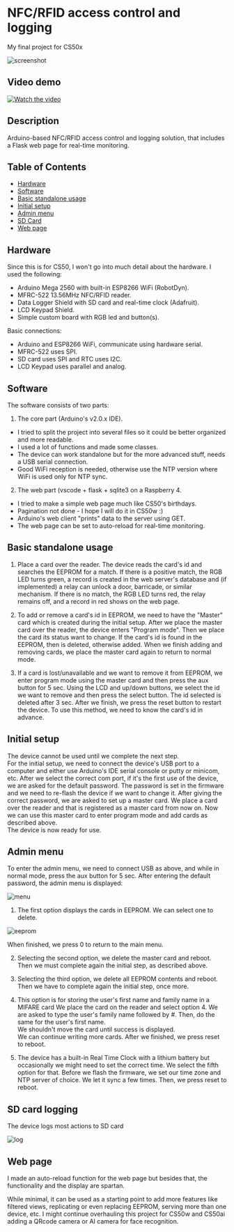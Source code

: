 # NFC/RFID access control and logging
My final project for CS50x

![screenshot](media/screenshot.jpg)

## Video demo

[![Watch the video](media/thumb.jpg)](https://youtu.be/j5Nwe5qK4YY)

## Description

Arduino-based NFC/RFID access control and logging solution,
that includes a Flask web page for real-time monitoring.

## Table of Contents

- [Hardware](#Hardware)
- [Software](#Software)
- [Basic standalone usage](#Basic-standalone-usage)
- [Initial setup](#Initial-setup)
- [Admin menu](#Admin-menu)
- [SD Card](#SD-card-logging)
- [Web page](#Web-page)


## Hardware
Since this is for CS50, I won't go into much detail about the hardware.
I used the following:

- Arduino Mega 2560 with built-in ESP8266 WiFi (RobotDyn).
- MFRC-522 13.56MHz NFC/RFID reader.
- Data Logger Shield with SD card and real-time clock (Adafruit).
- LCD Keypad Shield.
- Simple custom board with RGB led and button(s).

Basic connections:
- Arduino and ESP8266 WiFi, communicate using hardware serial.
- MFRC-522 uses SPI.
- SD card uses SPI and RTC uses I2C.
- LCD Keypad uses parallel and analog.

## Software

The software consists of two parts:
1. The core part (Arduino's v2.0.x IDE).
- I tried to split the project into several files so it could be better organized and more readable.
- I used a lot of functions and made some classes.
- The device can work standalone but for the more advanced stuff, needs a USB serial connection.
- Good WiFi reception is needed, otherwise use the NTP version where WiFi is used only for NTP sync.

2. The web part (vscode + flask + sqlite3 on a Raspberry 4.
- I tried to make a simple web page much like CS50's birthdays.
- Pagination not done - I hope I will do it in CS50w :)
- Arduino's web client "prints" data to the server using GET.
- The web page can be set to auto-reload for real-time monitoring.

## Basic standalone usage

1. Place a card over the reader. The device reads the card's id and searches the EEPROM for a match.
If there is a positive match, the RGB LED turns green, a record is created in the web server's database
and (if implemented) a relay can unlock a door, barricade, or similar mechanism. If there is no match, the RGB LED turns red, the relay remains off, and a record in red shows on the web page.

2. To add or remove a card's id in EEPROM, we need to have the "Master" card which is created during the initial setup.
After we place the master card over the reader, the device enters "Program mode". Then we place the card its status
want to change. If the card's id is found in the EEPROM, then is deleted, otherwise added. When we finish adding and removing
cards, we place the master card again to return to normal mode.

3. If a card is lost/unavailable and we want to remove it from EEPROM, we enter program mode using the master card and then
press the aux button for 5 sec. Using the LCD and up/down buttons, we select the id we want to remove and then press the select
button. The id selected is deleted after 3 sec. After we finish, we press the reset button to restart the device.
To use this method, we need to know the card's id in advance.

## Initial setup

The device cannot be used until we complete the next step.<br>
For the initial setup, we need to connect the device's USB port to a computer and either use Arduino's IDE serial console
or putty or minicom, etc. After we select the correct com port, if it's the first use of the device, we are asked for the
default password. The password is set in the firmware and we need to re-flash the device if we want to change it.
After giving the correct password, we are asked to set up a master card. We place a card over the reader and that is registered
as a master card from now on. Now we can use this master card to enter program mode and add cards as described above.<br>
The device is now ready for use.

## Admin menu

To enter the admin menu, we need to connect USB as above, and while in normal mode, press the aux button for 5 sec.
After entering the default password, the admin menu is displayed:

![menu](media/menu.jpg)

1. The first option displays the cards in EEPROM. We can select one to delete.

![eeprom](media/eeprom.jpg)

When finished, we press 0 to return to the main menu.

2. Selecting the second option, we delete the master card and reboot.
Then we must complete again the initial step, as described above.

3. Selecting the third option, we delete all EEPROM contents and reboot.
Then we have to complete again the initial step, once more.

4. This option is for storing the user's first name and family name in a MIFARE card
We place the card on the reader and select option 4.
We are asked to type the user's family name followed by #.
Then, do the same for the user's first name.<br>
We shouldn't move the card until success is displayed.<br>
We can continue writing more cards. After we finished, we press reset to reboot.

5. The device has a built-in Real Time Clock with a lithium battery but occasionally we might need to set the correct time.
We select the fifth option for that. Before we flash the firmware, we set our time zone and NTP server of choice.
We let it sync a few times. Then, we press reset to reboot.

## SD card logging

The device logs most actions to SD card<br>

![log](media/log.jpg)

## Web page

I made an auto-reload function for the web page but besides that,
the functionality and the display are spartan.

While minimal, it can be used as a starting point to add more features like
filtered views, replicating or even replacing EEPROM, serving more than one device, etc.
I might continue overhauling this project for CS50w and CS50ai adding a QRcode camera or
AI camera for face recognition.
